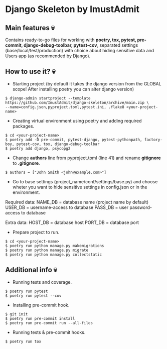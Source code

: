 # Django Skeleton by ImustAdmit

## Main features :skull:

Contains ready-to-go files for working with **poetry, tox, pytest, pre-commit, django-debug-toolbar, pytest-cov**, separated settings (base/local/test/production) with choice about hiding sensitive data and Users app (as recommended by Django).

## How to use it? :skull:

- Starting project (by default it takes the django version from the GLOBAL scope! After installing poetry you can alter django version)

```
$ django-admin startproject --template https://github.com/ImustAdmit/django-skeleton/archive/main.zip \
--name=config.json,pyproject.toml,pytest.ini, .flake8 <your-project-name>
```

- Creating virtual environment using poetry and adding required packages.

```
$ cd <your-project-name>
$ poetry add -D pre-commit, pytest-django, pytest-pythonpath, factory-boy, pytest-cov, tox, django-debug-toolbar
$ poetry add django, psycopg2
```

- Change **authors** line from pyproject.toml (line 41) and rename **gitignore** to **.gitignore**.

```
$ authors = ["John Smith <john@example.com>"]
```

- Go to base settings (project_name/conf/settings/base.py) and choose wheter you want to hide sensitive settings in config.json or in the environment.

Required data: 
NAME_DB = database name (project name by default)
USER_DB = username-access to database
PASS_DB = user password-access to database

Extra data:
HOST_DB = database host
PORT_DB = database port

- Prepare project to run.

```
$ cd <your-project-name>
$ poetry run python manage.py makemigrations
$ poetry run python manage.py migrate
$ poetry run python manage.py collectstatic
```

## Additional info :skull:

- Running tests and coverage.

```
$ poetry run pytest
$ poetry run pytest --cov
```

- Installing pre-commit hook.

```
$ git init
$ poetry run pre-commit install
$ poetry run pre-commit run --all-files
```

- Running tests & pre-commit hooks.

```
$ poetry run tox
```
